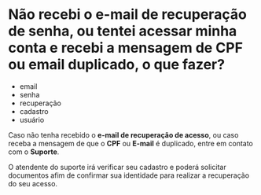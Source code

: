 # Não recebi o e-mail de recuperação de senha, ou tentei acessar minha conta e recebi a mensagem de CPF ou email duplicado, o que fazer?

- email
- senha
- recuperação
- cadastro
- usuário

Caso não tenha recebido o **e-mail de recuperação de acesso**, ou caso receba a mensagem de que o **CPF** ou **E-mail** é duplicado, entre em contato com o **Suporte**.



O atendente do suporte irá verificar seu cadastro e poderá solicitar documentos afim de confirmar sua identidade para realizar a recuperação do seu acesso.